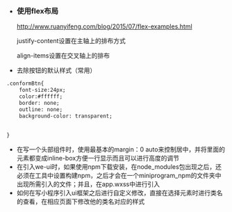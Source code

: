 - ### 使用flex布局

  <http://www.ruanyifeng.com/blog/2015/07/flex-examples.html>

  justify-content设置在主轴上的排布方式

  align-items设置在交叉轴上的排布

- 去除按钮的默认样式（常用）

```html
.conformBtn{
    font-size:24px;
    color:#ffffff;
    border: none;
    outline: none;
    background-color: transparent;
    
    
}

```

- 在写一个头部组件时，使用最基本的margin：0 auto来控制居中，并将里面的元素都变成inline-box方便一行显示而且可以进行高度的调节
- 在引入we-ui时，如果使用npm下载安装，在node_modules包出现之后，还必须在工具中设置构建npm，之后才会在一个miniprogram_npm的文件夹中出现所需引入的文件；并且，在app.wxss中进行引入
- 如何在写小程序引入ui框架之后进行自定义修改，直接在选择元素时进行类名的查看，在相应页面下修改他的类名对应的样式